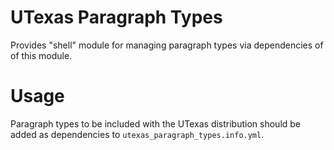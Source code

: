 # UTexas Paragraph Types
Provides "shell" module for managing paragraph types via dependencies of
of this module.

# Usage
Paragraph types to be included with the UTexas distribution should be added
as dependencies to `utexas_paragraph_types.info.yml`. 